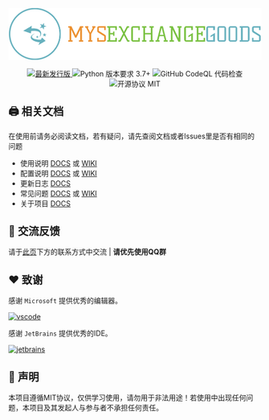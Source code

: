 <p align="center"><img alt="项目图标" src="data/images/logo.png"></p>
<div align="center">
  <a href="https://github.com/GOOD-AN/Mys-Exchange-Goods/releases/latest" target="_blank">
    <img alt="最新发行版" src="https://img.shields.io/github/v/release/GOOD-AN/Mys-Exchange-Goods?logo=python&style=for-the-badge">
  </a>
  <img alt="Python 版本要求 3.7+" src="https://img.shields.io/badge/Python-3.7+-green.svg?longCache=true&style=for-the-badge">
  <img alt="GitHub CodeQL 代码检查" src="https://img.shields.io/github/actions/workflow/status/GOOD-AN/Mys-Exchange-Goods/codeql.yml?logo=github&style=for-the-badge">
  <img alt="开源协议 MIT" src="https://img.shields.io/badge/License-mit-blue.svg?longCache=true&style=for-the-badge">
</div>

## 🖨️ 相关文档
在使用前请务必阅读文档，若有疑问，请先查阅文档或者Issues里是否有相同的问题

* 使用说明 [DOCS](./docs/运行方法.md) 或 [WIKI](https://github.com/GOOD-AN/Mys-Exchange-Goods/wiki/运行方法)
* 配置说明 [DOCS](./docs/配置文件说明.md) 或 [WIKI](https://github.com/GOOD-AN/Mys-Exchange-Goods/wiki/配置文件说明)
* 更新日志 [DOCS](./docs/CHANGELOG.md)
* 常见问题 [DOCS](./docs/FAQ.md) 或 [WIKI](https://github.com/GOOD-AN/Mys-Exchange-Goods/wiki/FAQ)
* 关于项目 [DOCS](./docs/ABOUT.md)

## 💬 交流反馈
请于[此页](https://blog.goodant.top/about/)下方的联系方式中交流 | **请优先使用QQ群**

## ❤️ 致谢
感谢 `Microsoft` 提供优秀的编辑器。

<a href="https://code.visualstudio.com/" target="_blank">
  <img alt="vscode" src="https://s3.bmp.ovh/imgs/2022/11/11/a21d853cbd99f164.png" width="150"/>
</a>

感谢 `JetBrains` 提供优秀的IDE。

<a href="https://www.jetbrains.com/" target="_blank">
  <img alt="jetbrains" src="https://s3.bmp.ovh/imgs/2022/11/11/8f7309621f30a044.png" width="150"/>
</a>

## 🎺 声明

本项目遵循MIT协议，仅供学习使用，请勿用于非法用途！若使用中出现任何问题，本项目及其发起人与参与者不承担任何责任。
